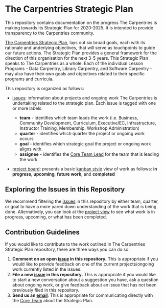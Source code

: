 # The Carpentries Strategic Plan

This repository contains documentation on the progress The Carpentries is making towards its Strategic Plan for 2020-2025. It is intended to provide transparency to the Carpentries community.

[The Carpentries Strategic Plan](https://carpentries.org/strategic-plan/),
lays out six broad goals, each with its rationale and underlying objectives, that will serve as touchpoints to guide our future actions. The Strategic Plan provides a general framework for the direction of this organisation for the next 3-5 years. This Strategic Plan speaks to The Carpentries as a whole. Each of the individual Lesson Programs – Data Carpentry, Library Carpentry, and Software Carpentry – may also have their own goals and objectives related to their specific programs and curricula.

This repository is organized as follows:
* [issues](https://github.com/carpentries/strategic-plan/issues): information about projects and ongoing work The Carpentries is undertaking related to the strategic plan. Each issue is tagged with one or more labels:
  * __team__ -  identifies which team leads the work (i.e. Business, Community Development, Curriculum, Executive/EC, Infrastructure, Instructor Training, Membership, Workshop Administration)
  * __quarter__ - identifies which quarter the project or ongoing work occurs 
  * __goal__ -  identifies which strategic goal the project or ongoing work aligns with. 
  * __assignee__ - identifies the [Core Team Lead](https://carpentries.org/team/) for the team that is leading the work.

* [project board](https://github.com/carpentries/strategic-plan/projects/1): presents a basic [kanban style](https://en.wikipedia.org/wiki/Kanban) view of work as follows: __in progress__, __upcoming__, __future work__, and __completed__

## Exploring the Issues in this Repository
We recommend filtering the [issues](https://github.com/carpentries/strategic-plan/issues) in this repository by either team, quarter, or goal to have a more pared down understanding of the work that is being done. Alternatively, you can look at the [project view](https://github.com/carpentries/strategic-plan/projects/1) to see what work is in progress, upcoming, or what has been completed.

## Contribution Guidelines
If you would like to contribute to the work outlined in The Carpentries Strategic Plan repository, there are three ways you can do so:
1. **Comment on an open [issue](https://github.com/carpentries/strategic-plan/issues) in this repository.** This is appropriate if you would like to provide feedback on one of the current projects/ongoing work currently listed in the issues.
3. **File a new [issue](https://github.com/carpentries/strategic-plan/issues) in this repository.** This is appropriate if you would like to start a new conversation about a suggestion you have, ask a question about ongoing work, or give feedback about an issue that has not been previously filed in this repository.
2. **Send us an [email](mailto:team@carpentries.org)**. This is appropriate for communicating directly with the [Core Team](https://carpentries.org/team/) about the Strategic Plan. 
